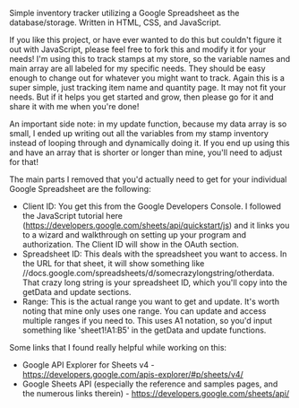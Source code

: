 Simple inventory tracker utilizing a Google Spreadsheet as the database/storage. Written in HTML, CSS, and JavaScript.

If you like this project, or have ever wanted to do this but couldn't figure it out with JavaScript, please feel free to fork this and modify it for your needs!
I'm using this to track stamps at my store, so the variable names and main array are all labeled for my specific needs. They should be easy enough to change out for whatever you might want to track. Again this is a super simple, just tracking item name and quantity page. It may not fit your needs. But if it helps you get started and grow, then please go for it and share it with me when you're done!

An important side note: in my update function, because my data array is so small, I ended up writing out all the variables from my stamp inventory instead of looping through and dynamically doing it. If you end up using this and have an array that is shorter or longer than mine, you'll need to adjust for that! 

The main parts I removed that you'd actually need to get for your individual Google Spreadsheet are the following:
- Client ID: You get this from the Google Developers Console. I followed the JavaScript tutorial here (https://developers.google.com/sheets/api/quickstart/js) and it links you to a wizard and walkthrough on setting up your program and authorization. The Client ID will show in the OAuth section.
- Spreadsheet ID: This deals with the spreadsheet you want to access. In the URL for that sheet, it will show something like //docs.google.com/spreadsheets/d/somecrazylongstring/otherdata. That crazy long string is your spreadsheet ID, which you'll copy into the getData and update sections.
- Range: This is the actual range you want to get and update. It's worth noting that mine only uses one range. You can update and access multiple ranges if you need to. This uses A1 notation, so you'd input something like 'sheet1!A1:B5' in the getData and update functions.

Some links that I found really helpful while working on this:
- Google API Explorer for Sheets v4 - https://developers.google.com/apis-explorer/#p/sheets/v4/
- Google Sheets API (especially the reference and samples pages, and the numerous links therein) - https://developers.google.com/sheets/api/

